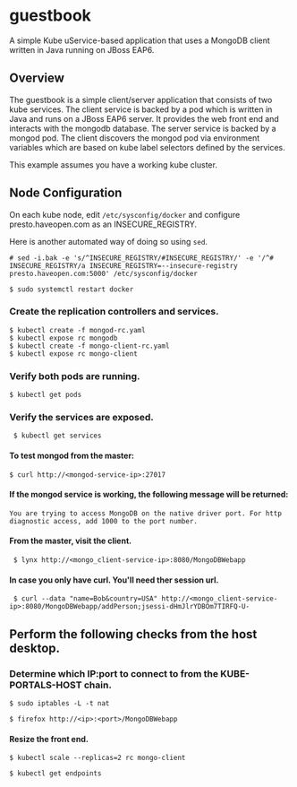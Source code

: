 # guestbook
A simple Kube uService-based application that uses a MongoDB client written in Java running on JBoss EAP6.

## Overview
The guestbook is a simple client/server application that consists of two kube
services. The client service is backed by a pod which is written in Java
and runs on a JBoss EAP6 server. It provides the web front end and interacts
with the mongodb database.  The server service is backed by a mongod pod.  The
client discovers the mongod pod via environment variables which are based on
kube label selectors defined by the services.

This example assumes you have a working kube cluster.

## Node Configuration
On each kube node, edit `/etc/sysconfig/docker` and configure presto.haveopen.com as an INSECURE_REGISTRY.

Here is another automated way of doing so using `sed`.

`# sed -i.bak -e 's/^INSECURE_REGISTRY/#INSECURE_REGISTRY/' -e '/^# INSECURE_REGISTRY/a INSECURE_REGISTRY=--insecure-registry presto.haveopen.com:5000' /etc/sysconfig/docker`

`$ sudo systemctl restart docker`

### Create the replication controllers and services.
    $ kubectl create -f mongod-rc.yaml
    $ kubectl expose rc mongodb
    $ kubectl create -f mongo-client-rc.yaml
    $ kubectl expose rc mongo-client

### Verify both pods are running.
`$ kubectl get pods`

### Verify the services are exposed.
` $ kubectl get services`

#### To test mongod from the master:

    $ curl http://<mongod-service-ip>:27017

#### If the mongod service is working, the following message will be returned:

    You are trying to access MongoDB on the native driver port. For http 
    diagnostic access, add 1000 to the port number.

#### From the master, visit the client.

     $ lynx http://<mongo_client-service-ip>:8080/MongoDBWebapp

#### In case you only have curl. You'll need ther session url.

     $ curl --data "name=Bob&country=USA" http://<mongo_client-service-ip>:8080/MongoDBWebapp/addPerson;jsessi-dHmJlrYDBOm7TIRFQ-U-

## Perform the following checks from the host desktop.

### Determine which IP:port to connect to from the KUBE-PORTALS-HOST chain.

    $ sudo iptables -L -t nat

    $ firefox http://<ip>:<port>/MongoDBWebapp

#### Resize the front end.

    $ kubectl scale --replicas=2 rc mongo-client

    $ kubectl get endpoints
